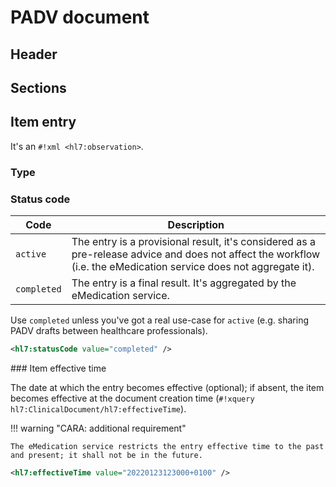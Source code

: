 # PADV document

## Header

## Sections

## Item entry

It's an `#!xml <hl7:observation>`.

### Type



### Status code

| Code        | Description |
| ----------- | ----------- |
| `active`    | The entry is a provisional result, it's considered as a pre-release advice and does not affect the workflow (i.e. the eMedication service does not aggregate it). |
| `completed` | The entry is a final result. It's aggregated by the eMedication service. |

Use `completed` unless you've got a real use-case for `active` (e.g. sharing PADV drafts between healthcare professionals).

```xml title="Usage example"
<hl7:statusCode value="completed" />
```

### Item effective time

The date at which the entry becomes effective (optional); if absent, the item becomes effective at the document creation time (`#!xquery hl7:ClinicalDocument/hl7:effectiveTime`).

!!! warning "CARA: additional requirement"

    The eMedication service restricts the entry effective time to the past and present; it shall not be in the future.

```xml title="Usage example"
<hl7:effectiveTime value="20220123123000+0100" />
```
